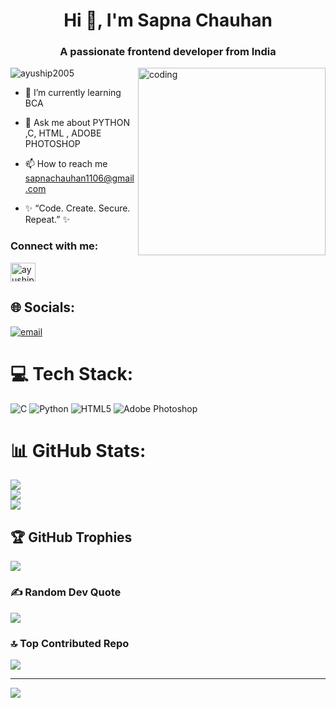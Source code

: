 

<h1 align="center">Hi 👋, I'm Sapna Chauhan </h1>
<h3 align="center">A passionate frontend developer from India</h3>

<img width="300" align="right" alt="coding" src="https://media.giphy.com/media/qgQUggAC3Pfv687qPC/giphy.gif" />

<p align="left"> <img src="https://komarev.com/ghpvc/?username=ayuship2005&label=Profile%20views&color=0e75b6&style=flat" alt="ayuship2005" /> </p>

- 🌱 I’m currently learning BCA 


- 💬 Ask me about PYTHON ,C, HTML , ADOBE PHOTOSHOP 

- 📫 How to reach me sapnachauhan1106@gmail.com

-  ✨ “Code. Create. Secure. Repeat.” ✨

<h3 align="left">Connect with me:</h3>
<p align="left">
<a href="https://instagram.com/_sapna._.chauhan11" target="blank"><img align="center" src="https://raw.githubusercontent.com/rahuldkjain/github-profile-readme-generator/master/src/images/icons/Social/instagram.svg" alt="ayushipyal" height="30" width="40" /></a>
</p>

## 🌐 Socials:
[![email](https://img.shields.io/badge/Email-D14836?logo=gmail&logoColor=white)](mailto:sapnachauhan1106@gmail.com) 

# 💻 Tech Stack:
![C](https://img.shields.io/badge/c-%2300599C.svg?style=for-the-badge&logo=c&logoColor=white) ![Python](https://img.shields.io/badge/python-3670A0?style=for-the-badge&logo=python&logoColor=ffdd54) ![HTML5](https://img.shields.io/badge/html5-%23E34F26.svg?style=for-the-badge&logo=html5&logoColor=white) ![Adobe Photoshop](https://img.shields.io/badge/adobe%20photoshop-%2331A8FF.svg?style=for-the-badge&logo=adobe%20photoshop&logoColor=white)
# 📊 GitHub Stats:
![](https://github-readme-stats.vercel.app/api?username=Sapna-1106&theme=dark&hide_border=false&include_all_commits=true&count_private=false)<br/>
![](https://nirzak-streak-stats.vercel.app/?user=Sapna-1106&theme=dark&hide_border=false)<br/>
![](https://github-readme-stats.vercel.app/api/top-langs/?username=Sapna-1106&theme=dark&hide_border=false&include_all_commits=true&count_private=false&layout=compact)




## 🏆 GitHub Trophies
![](https://github-profile-trophy.vercel.app/?username=Sapna-1106&theme=radical&no-frame=false&no-bg=true&margin-w=4)

### ✍ Random Dev Quote
![](https://quotes-github-readme.vercel.app/api?type=horizontal&theme=radical)

### 🔝 Top Contributed Repo
![](https://github-contributor-stats.vercel.app/api?username=Sapna-1106&limit=5&theme=dark&combine_all_yearly_contributions=true)

---
[![](https://visitcount.itsvg.in/api?id=Sapna-1106&icon=0&color=0)](https://visitcount.itsvg.in)

<!-- Proudly created with GPRM ( https://gprm.itsvg.in ) -->
